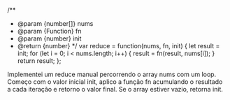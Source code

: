 /**
 * @param {number[]} nums
 * @param {Function} fn
 * @param {number} init
 * @return {number}
 */
var reduce = function(nums, fn, init) {
    let result = init;
    for (let i = 0; i < nums.length; i++) {
        result = fn(result, nums[i]);
    }
    return result;
};

Implementei um reduce manual percorrendo o array nums com um loop. Começo com o valor inicial init, aplico a função fn acumulando o resultado a cada iteração e retorno o valor final. Se o array estiver vazio, retorna init. 

